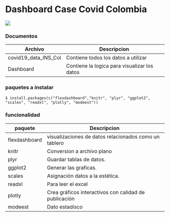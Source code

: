 # Dashboard Case Covid Colombia

![](https://blog.desdelinux.net/wp-content/uploads/2019/02/rstudio-og.png.webp)


                    
### Documentos
                    
Archivo  | Descripcion
------------- | -------------
covid19_data_INS_Col  | Contiene todos los datos a utilizar
Dashboard  | Contiene la logica para visualizar los datos 

### paquetes a instalar

`$ install.packages(c("flexdashboard","knitr", "plyr", "ggplot2", "scales", "readxl", "plotly", "modeest"))`

### funcionalidad

paquete  | Descripcion
------------- | -------------
flexdashboard | visualizaciones de datos relacionados como un tablero
knitr  | Conversion a archivo plano
plyr | Guardar tablas de datos.
ggplot2  | Generar las graficas.
scales  | Asignación datos a la estética.
readxl | Para leer el excel
plotly  | Crea gráficos interactivos con calidad de publicación
modeest | Dato estadisco
